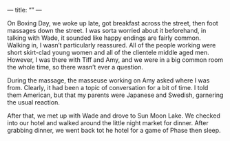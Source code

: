 —
title: “”
—

On Boxing Day, we woke up late, got breakfast across the street, then foot massages down the street. I was sorta worried about it beforehand, in talking with Wade, it sounded like happy endings are fairly common. Walking in, I wasn’t particularly reassured. All of the people working were short skirt-clad young women and all of the clientele middle aged men. However, I was there with Tiff and Amy, and we were in a big common room the whole time, so there wasn’t ever a question.

During the massage, the masseuse working on Amy asked where I was from. Clearly, it had been a topic of conversation for a bit of time. I told them American, but that my parents were Japanese and Swedish, garnering the usual reaction.

After that, we met up with Wade and drove to Sun Moon Lake. We checked into our hotel and walked around the little night market for dinner. After grabbing dinner, we went back tot he hotel for a game of Phase then sleep.